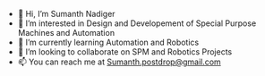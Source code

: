 - 👋 Hi, I’m Sumanth Nadiger
- 👀 I’m interested in Design and Developement of Special Purpose Machines and Automation
- 🌱 I’m currently learning Automation and Robotics
- 💞️ I’m looking to collaborate on SPM and Robotics Projects
- 📫 You can reach me at Sumanth.postdrop@gmail.com

<!---
SumanthNadiger/SumanthNadiger is a ✨ special ✨ repository because its `README.md` (this file) appears on your GitHub profile.
You can click the Preview link to take a look at your changes.
--->
